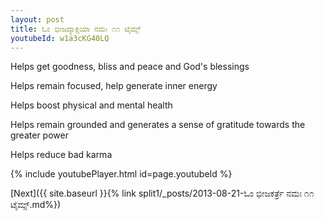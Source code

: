 ```yaml
---
layout: post
title: ಓಂ ಭೀಜದ್ಯಾಕ್ಷಯಾ ನಮಃ ೧೧ ಟೈಮ್ಸ್
youtubeId: w1a3cKG40LQ
---
```

 
 
Helps get goodness, bliss and peace and God's blessings
 
Helps remain focused, help generate inner energy 
 
Helps boost physical and mental health 
 
Helps remain grounded and generates a sense of gratitude towards the greater power 
 
Helps reduce bad karma
 
 
 
 


{% include youtubePlayer.html id=page.youtubeId %}
 
[Next]({{ site.baseurl }}{% link  split1/_posts/2013-08-21-ಓಂ ಭೀಜಕರ್ತ್ರೆ ನಮಃ ೧೧ ಟೈಮ್ಸ್.md%})
 

